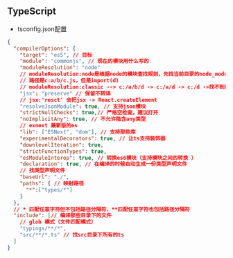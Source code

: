 <!--
 * @Author: xinxu
 * @Date: 2022-07-19 10:42:25
 * @LastEditors: xinxu
 * @LastEditTime: 2022-07-19 10:42:42
 * @FilePath: /azzlzzxz.github.io/docs/typescript/ts.md
-->
## TypeScript

* tsconfig.json配置
```json
{
  "compilerOptions": {
    "target": "es5", // 目标
    "module": "commonjs", // 现在的模块用什么写的
    "moduleResolution": "node"
    // moduleResolution:node是根据node的模块查找规则，先找当前目录的node_modules，再找父目录的node_modules
    // 路径是c:a/b/c.js，但是import(d)
    // moduleResolution:classic --> c:/a/b/d -> c:/a/d -> c:/d ->找不到就报错
    "jsx": "preserve" // 保留不转译
    // jsx:'resct' 会把jsx -> React.createElement
    "resolveJsonModule": true, // 支持json模块
    "strictNullChecks": true,// 严格空检查，建议打开
    "noImplicitAny": true, // 不允许隐含any类型
    // exnext 最新版的es
    "lib": ["ESNext", "dom"], // 支持那些库
    "experimentalDecorators": true, // 让ts支持装饰器  
    "downlevelIteration": true,
    "strictFunctionTypes": true,
    "esModuleInterop": true, // 转换es6模块（支持模块之间的转换 ）
    "declaration": true, // 在编译的时候自动生成一份类型声明文件
    // 找类型声明文件
    "baseUrl": "./",
    "paths": { // 映射路径
      "*":["types/*"]
    }
  },
  // * 匹配任意字符但不包括路径分隔符，**匹配任意字符也包括路径分隔符
  "include": [// 编译那些目录下的文件
    // glob 模式（文件匹配模式）
    "typings/**/*",
    "src/**/*.ts" // 找src目录下所有的ts
  ]
}
```